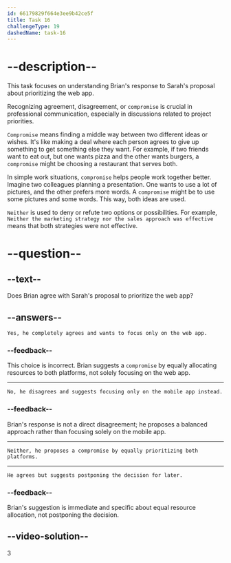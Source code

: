 ```yaml
---
id: 66179829f664e3ee9b42ce5f
title: Task 16
challengeType: 19
dashedName: task-16
---
```


<!--
AUDIO REFERENCE:
Sarah: I'm not sure I agree with that, Brian. The web app needs attention. It has more users. Prioritizing the web app makes more sense given its larger user base.
Brian: Well, here’s what I think we could do. Why don’t we allocate resources to both platforms equally? We could give equal priority to both the web app and the mobile app.
-->

# --description--

This task focuses on understanding Brian's response to Sarah's proposal about prioritizing the web app. 

Recognizing agreement, disagreement, or `compromise` is crucial in professional communication, especially in discussions related to project priorities.

`Compromise` means finding a middle way between two different ideas or wishes. It's like making a deal where each person agrees to give up something to get something else they want. For example, if two friends want to eat out, but one wants pizza and the other wants burgers, a `compromise` might be choosing a restaurant that serves both.

In simple work situations, `compromise` helps people work together better. Imagine two colleagues planning a presentation. One wants to use a lot of pictures, and the other prefers more words. A `compromise` might be to use some pictures and some words. This way, both ideas are used.

`Neither` is used to deny or refute two options or possibilities. For example, `Neither the marketing strategy nor the sales approach was effective` means that both strategies were not effective.

# --question--

## --text--

Does Brian agree with Sarah's proposal to prioritize the web app?

## --answers--

`Yes, he completely agrees and wants to focus only on the web app.`

### --feedback--

This choice is incorrect. Brian suggests a `compromise` by equally allocating resources to both platforms, not solely focusing on the web app.

---

`No, he disagrees and suggests focusing only on the mobile app instead.`

### --feedback--

Brian's response is not a direct disagreement; he proposes a balanced approach rather than focusing solely on the mobile app.

---

`Neither, he proposes a compromise by equally prioritizing both platforms.`

---

`He agrees but suggests postponing the decision for later.`

### --feedback--

Brian's suggestion is immediate and specific about equal resource allocation, not postponing the decision.

## --video-solution--

3
